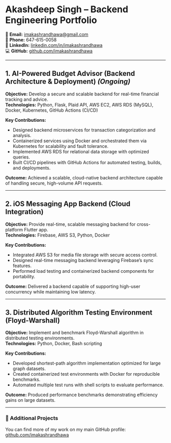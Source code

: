 # Akashdeep Singh – Backend Engineering Portfolio

📧 **Email:** imakashrandhawa@gmail.com  
📱 **Phone:** 647-615-0058  
🔗 **LinkedIn:** [linkedin.com/in/imakashrandhawa](https://www.linkedin.com/in/imakashrandhawa)  
💻 **GitHub:** [github.com/imakashrandhawa](https://github.com/imakashrandhawa)  

---

## 1. AI-Powered Budget Advisor (Backend Architecture & Deployment) *(Ongoing)*
**Objective:** Develop a secure and scalable backend for real-time financial tracking and advice.  
**Technologies:** Python, Flask, Plaid API, AWS EC2, AWS RDS (MySQL), Docker, Kubernetes, GitHub Actions (CI/CD)  

**Key Contributions:**
- Designed backend microservices for transaction categorization and analysis.
- Containerized services using Docker and orchestrated them via Kubernetes for scalability and fault tolerance.
- Implemented AWS RDS for relational data storage with optimized queries.
- Built CI/CD pipelines with GitHub Actions for automated testing, builds, and deployments.

**Outcome:** Achieved a scalable, cloud-native backend architecture capable of handling secure, high-volume API requests.  

---

## 2. iOS Messaging App Backend (Cloud Integration)
**Objective:** Provide real-time, scalable messaging backend for cross-platform Flutter app.  
**Technologies:** Firebase, AWS S3, Python, Docker  

**Key Contributions:**
- Integrated AWS S3 for media file storage with secure access control.
- Designed real-time messaging backend leveraging Firebase’s sync features.
- Performed load testing and containerized backend components for portability.

**Outcome:** Delivered a backend capable of supporting high-user concurrency while maintaining low latency.  

---

## 3. Distributed Algorithm Testing Environment (Floyd-Warshall)
**Objective:** Implement and benchmark Floyd-Warshall algorithm in distributed testing environments.  
**Technologies:** Python, Docker, Bash scripting  

**Key Contributions:**
- Developed shortest-path algorithm implementation optimized for large graph datasets.
- Created containerized test environments with Docker for reproducible benchmarks.
- Automated multiple test runs with shell scripts to evaluate performance.

**Outcome:** Produced performance benchmarks demonstrating efficiency gains on large datasets.  

---

### 📂 Additional Projects
You can find more of my work on my main GitHub profile:  
[github.com/imakashrandhawa](https://github.com/imakashrandhawa)

